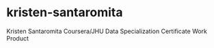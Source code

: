 # kristen-santaromita
Kristen Santaromita Coursera/JHU Data Specialization Certificate Work Product
